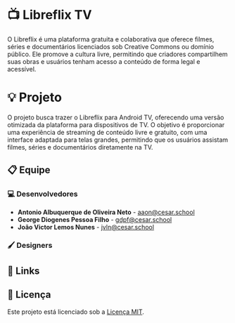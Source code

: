 # :tv: Libreflix TV



O Libreflix é uma plataforma gratuita e colaborativa que oferece filmes, séries e documentários licenciados sob Creative Commons ou domínio público. Ele promove a cultura livre, permitindo que criadores compartilhem suas obras e usuários tenham acesso a conteúdo de forma legal e acessível.

# :bulb: Projeto

O projeto busca trazer o Libreflix para Android TV, oferecendo uma versão otimizada da plataforma para dispositivos de TV. O objetivo é proporcionar uma experiência de streaming de conteúdo livre e gratuito, com uma interface adaptada para telas grandes, permitindo que os usuários assistam filmes, séries e documentários diretamente na TV.

## 📋 Equipe

###  :computer: Desenvolvedores
- **Antonio Albuquerque de Oliveira Neto** - [aaon@cesar.school](mailto:aaon@cesar.school)
- **George Diogenes Pessoa Filho** - [gdpf@cesar.school](mailto:gdpf@cesar.school)
- **João Victor Lemos Nunes** - [jvln@cesar.school](mailto:jvln@cesar.school)

### 🖌️ Designers

## :link: Links


## 📜 Licença

Este projeto está licenciado sob a [Licença MIT](LICENSE).

